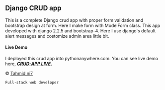 ## Django CRUD app
This is a complete Django crud app with proper form validation
and bootstrap design at form. Here I make form with ModelForm class.
This app developed with django 2.2.5 and bootstrap-4. Here I use django's default alert messages and costomize admin area little bit.

#### Live Demo
I deployed this crud app into pythonanywhere.com.
You can see live demo here, [___CRUD-APP LIVE.___](http://crud.pythonanywhere.com/)

&copy; [Tahmid.ni7](https://tahmid-ni7.github.io/portfolio/)

`Full-stack web developer`
